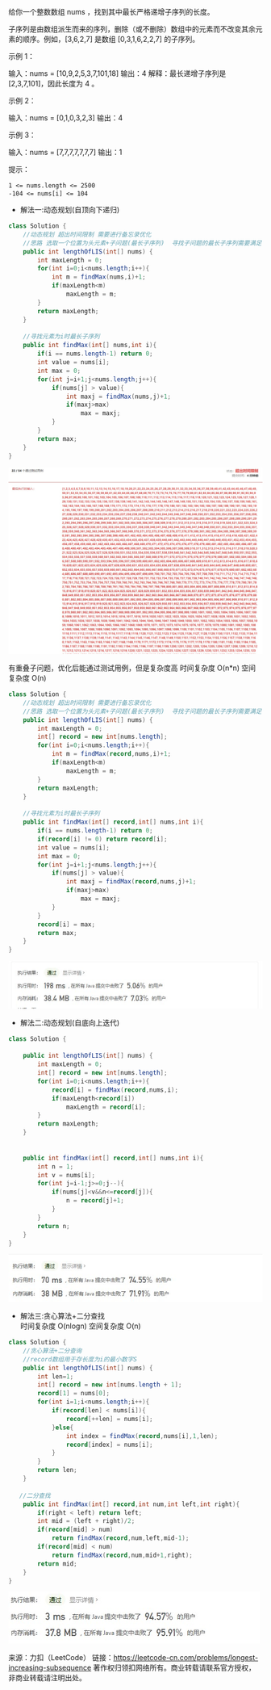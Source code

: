 给你一个整数数组 nums ，找到其中最长严格递增子序列的长度。

子序列是由数组派生而来的序列，删除（或不删除）数组中的元素而不改变其余元素的顺序。例如，[3,6,2,7] 是数组 [0,3,1,6,2,2,7] 的子序列。
 

示例 1：

输入：nums = [10,9,2,5,3,7,101,18]
输出：4
解释：最长递增子序列是 [2,3,7,101]，因此长度为 4 。

示例 2：

输入：nums = [0,1,0,3,2,3]
输出：4

示例 3：

输入：nums = [7,7,7,7,7,7,7]
输出：1

 

提示：

    1 <= nums.length <= 2500
    -104 <= nums[i] <= 104



* 解法一:动态规划(自顶向下递归)  
```java
class Solution {
    //动态规划 超出时间限制 需要进行备忘录优化
    //思路 选取一个位置为头元素+子问题(最长子序列)  寻找子问题的最长子序列需要满足 元素比头元素大
    public int lengthOfLIS(int[] nums) {
        int maxLength = 0;
        for(int i=0;i<nums.length;i++){
            int m = findMax(nums,i)+1;
            if(maxLength<m)
                maxLength = m;
        }
        return maxLength;
    }

    //寻找元素为i时最长子序列
    public int findMax(int[] nums,int i){
        if(i == nums.length-1) return 0;
        int value = nums[i];  
        int max = 0;
        for(int j=i+1;j<nums.length;j++){
            if(nums[j] > value){
                int maxj = findMax(nums,j)+1;
                if(maxj>max)
                    max = maxj;
            }
        }
        return max;
    }
}
```
![300-1](../image/300-1.jpg)

有重叠子问题，优化后能通过测试用例，但是复杂度高
时间复杂度 O(n*n) 空间复杂度 O(n)
```java
class Solution {
    //动态规划 超出时间限制 需要进行备忘录优化
    //思路 选取一个位置为头元素+子问题(最长子序列)  寻找子问题的最长子序列需要满足 元素比头元素大
    public int lengthOfLIS(int[] nums) {
        int maxLength = 0;
        int[] record = new int[nums.length];
        for(int i=0;i<nums.length;i++){
            int m = findMax(record,nums,i)+1;
            if(maxLength<m)
                maxLength = m;
        }
        return maxLength;
    }

    //寻找元素为i时最长子序列
    public int findMax(int[] record,int[] nums,int i){
        if(i == nums.length-1) return 0;
        if(record[i] != 0) return record[i];
        int value = nums[i];  
        int max = 0;
        for(int j=i+1;j<nums.length;j++){
            if(nums[j] > value){
                int maxj = findMax(record,nums,j)+1;
                if(maxj>max)
                    max = maxj;
            }
        }
        record[i] = max;
        return max;
    }
}
```
![300-2](../image/300-2.jpg)


* 解法二:动态规划(自底向上迭代)
```java
class Solution {

    public int lengthOfLIS(int[] nums) {
        int maxLength = 0;
        int[] record = new int[nums.length];
        for(int i=0;i<nums.length;i++){
            record[i] = findMax(record,nums,i);
            if(maxLength<record[i])
                maxLength = record[i];
        }
        return maxLength;
    }

   
    public int findMax(int[] record,int[] nums,int i){
        int n = 1;
        int v = nums[i];
        for(int j=i-1;j>=0;j--){
            if(nums[j]<v&&n<=record[j]){
                n = record[j]+1;
            }
        }
        return n;
    }
}
```
![300-3](../image/300-3.jpg)

* 解法三:贪心算法+二分查找   
时间复杂度 O(nlogn) 空间复杂度 O(n)
```java
class Solution {
    //贪心算法+二分查询
    //record数组用于存长度为i的最小数字S
    public int lengthOfLIS(int[] nums) {
        int len=1;
        int[] record = new int[nums.length + 1];
        record[1] = nums[0];
        for(int i=1;i<nums.length;i++){
            if(record[len] < nums[i]){
                record[++len] = nums[i];
            }else{
                int index = findMax(record,nums[i],1,len);
                record[index] = nums[i];
            }
        }
        return len;
    }

   //二分查找
    public int findMax(int[] record,int num,int left,int right){
        if(right < left) return left;
        int mid = (left + right)/2;
        if(record[mid] > num)
            return findMax(record,num,left,mid-1);
        if(record[mid] < num)
            return findMax(record,num,mid+1,right);
        return mid;
    }
}
```
![300-4](../image/300-4.jpg)

来源：力扣（LeetCode）
链接：https://leetcode-cn.com/problems/longest-increasing-subsequence
著作权归领扣网络所有。商业转载请联系官方授权，非商业转载请注明出处。
